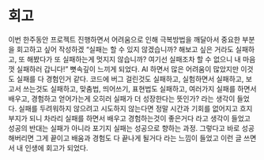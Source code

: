 # 회고
 이번 한주동안 프로젝트 진행하면서 어려움으로 인해 극복방법을 깨달아서 중요한 부분을 회고하고 싶어 작성하겠
 “실패는 할 수 있지 않겠습니까? 해보고 싶은 거라도 실패하고, 또 해봤다가 또 실패하는게 멋지지 않습니까? 여기선 실패조차 할 수 없으니 내 마음껏 실패하러 갑니다!” 뼛속깊이 느끼게 되었다. AI 하면서 많은 어려움이 많았지만 이것도 실패를 다 경험인거 같다. 코드에 버그 걸린것도 실패하고, 실험하면서 실패하고,  보고서 쓰는것도 실패하고, 맞춤법, 띄어쓰기, 표현법도 실패하고, 여러가지 실패를 하면서 배우고, 경험하고 얻어가는게 오히러 실패가 더 성장한다는 뜻인가? 라는 생각이 들었다.
 실패를 두려워하지 않으려고 시도하지 않는다면 정말 시간과 기회를 없어지고 흐지부지가 되니 차라리 실패를 하면서 배우고 경험하는것이 좋은거다 라고 생각이 들었고 성공의 반대는 실패가 아니라 포기지 실패는 성공으로 향하는 과정. 그렇다고 바로 성공해버리면 그게 끝이고 배움과 경험도 다 끝나게 될거다 라는 느낌이 들었고 이런 글 쓰면서 내 인생에 회고가 되었다.
